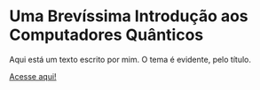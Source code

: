 # Uma Brevíssima Introdução aos Computadores Quânticos 

Aqui está um texto escrito por mim. O tema é evidente, pelo título.

[Acesse aqui!](oiacas.github.io/files/breveintrocq.html)
